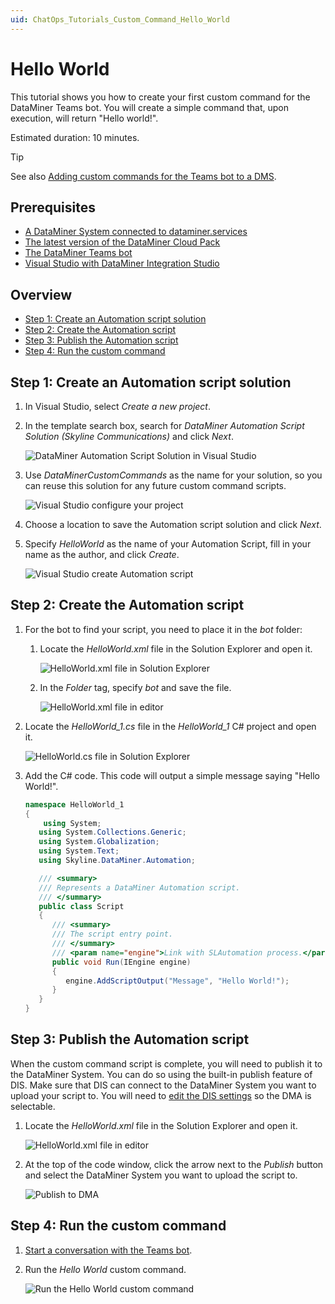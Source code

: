 ```yaml
---
uid: ChatOps_Tutorials_Custom_Command_Hello_World
---
```


# Hello World

This tutorial shows you how to create your first custom command for the DataMiner Teams bot. You will create a simple command that, upon execution, will return "Hello world!".

Estimated duration: 10 minutes.

> [!TIP]
> See also [Adding custom commands for the Teams bot to a DMS](xref:DataMiner_Teams_bot#adding-custom-commands-for-the-teams-bot-to-a-dms).

## Prerequisites

- [A DataMiner System connected to dataminer.services](xref:Connecting_your_DataMiner_System_to_the_cloud)
- [The latest version of the DataMiner Cloud Pack](xref:Managing_cloud-connected_nodes#upgrading-nodes-to-the-latest-dxm-versions)
- [The DataMiner Teams bot](xref:DataMiner_Teams_bot)
- [Visual Studio with DataMiner Integration Studio](xref:Installing_and_configuring_the_software)

## Overview

- [Step 1: Create an Automation script solution](#step-1-create-an-automation-script-solution)
- [Step 2: Create the Automation script](#step-2-create-the-automation-script)
- [Step 3: Publish the Automation script](#step-3-publish-the-automation-script)
- [Step 4: Run the custom command](#step-4-run-the-custom-command)

## Step 1: Create an Automation script solution

1. In Visual Studio, select *Create a new project*.

1. In the template search box, search for *DataMiner Automation Script Solution (Skyline Communications)* and click *Next*.

   ![DataMiner Automation Script Solution in Visual Studio](~/dataminer/images/chatops_01_001.png)

1. Use *DataMinerCustomCommands* as the name for your solution, so you can reuse this solution for any future custom command scripts.

   ![Visual Studio configure your project](~/dataminer/images/chatops_01_002.png)

1. Choose a location to save the Automation script solution and click *Next*.

1. Specify *HelloWorld* as the name of your Automation Script, fill in your name as the author, and click *Create*.

   ![Visual Studio create Automation script](~/dataminer/images/chatops_01_003.png)

## Step 2: Create the Automation script

1. For the bot to find your script, you need to place it in the *bot* folder:

   1. Locate the *HelloWorld.xml* file in the Solution Explorer and open it.

      ![HelloWorld.xml file in Solution Explorer](~/dataminer/images/chatops_02_001.png)

   1. In the *Folder* tag, specify *bot* and save the file.

      ![HelloWorld.xml file in editor](~/dataminer/images/chatops_02_002.png)

1. Locate the *HelloWorld_1.cs* file in the *HelloWorld_1* C# project and open it.

   ![HelloWorld.cs file in Solution Explorer](~/dataminer/images/chatops_02_003.png)

1. Add the C# code. This code will output a simple message saying "Hello World!".

   ```csharp
   namespace HelloWorld_1
   {
       using System;
      using System.Collections.Generic;
      using System.Globalization;
      using System.Text;
      using Skyline.DataMiner.Automation;
   
      /// <summary>
      /// Represents a DataMiner Automation script.
      /// </summary>
      public class Script
      {
         /// <summary>
         /// The script entry point.
         /// </summary>
         /// <param name="engine">Link with SLAutomation process.</param>
         public void Run(IEngine engine)
         {
            engine.AddScriptOutput("Message", "Hello World!");
         }
      }
   }
   ```

## Step 3: Publish the Automation script

When the custom command script is complete, you will need to publish it to the DataMiner System. You can do so using the built-in publish feature of DIS. Make sure that DIS can connect to the DataMiner System you want to upload your script to. You will need to [edit the DIS settings](xref:DIS_settings#dma) so the DMA is selectable.

1. Locate the *HelloWorld.xml* file in the Solution Explorer and open it.

   ![HelloWorld.xml file in editor](~/dataminer/images/chatops_02_002.png)

1. At the top of the code window, click the arrow next to the *Publish* button and select the DataMiner System you want to upload the script to.

   ![Publish to DMA](~/dataminer/images/chatops_02_004.png)

## Step 4: Run the custom command

1. [Start a conversation with the Teams bot](xref:DataMiner_Teams_bot#starting-a-conversation-with-the-teams-bot).

1. Run the *Hello World* custom command.

   ![Run the Hello World custom command](~/dataminer/images/chatops_04_001.png)
